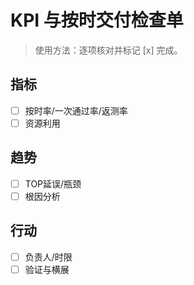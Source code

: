 # KPI 与按时交付检查单

> 使用方法：逐项核对并标记 [x] 完成。

## 指标

- [ ] 按时率/一次通过率/返测率
- [ ] 资源利用

## 趋势

- [ ] TOP延误/瓶颈
- [ ] 根因分析

## 行动

- [ ] 负责人/时限
- [ ] 验证与横展
